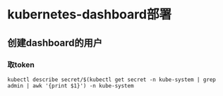 # kubernetes-dashboard部署

## 创建dashboard的用户


### 取token

```
kubectl describe secret/$(kubectl get secret -n kube-system | grep admin | awk '{print $1}') -n kube-system
```